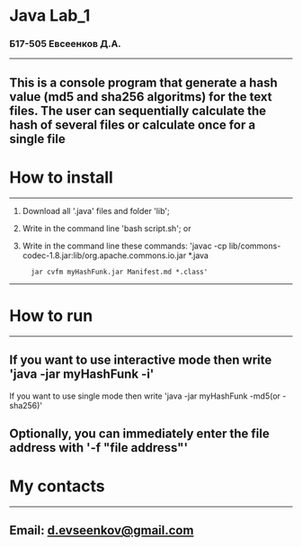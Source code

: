 # Java Lab_1
### Б17-505 Евсеенков Д.А.
---
This is a console program that generate a hash value (md5 and sha256 algoritms) for the text files. The user can sequentially calculate the hash of several files or calculate once for a single file
---
# How to install
---
1. Download all '.java' files and folder 'lib';
2. Write in the command line 'bash script.sh';
or
2. Write in the command line these commands:
        'javac -cp lib/commons-codec-1.8.jar:lib/org.apache.commons.io.jar *.java

         jar cvfm myHashFunk.jar Manifest.md *.class'
---
# How to run
---
If you want to use interactive mode then  write
        'java -jar myHashFunk -i'
--
If you want to use single mode then write
        'java -jar myHashFunk -md5(or -sha256)'

Optionally, you can immediately enter the file address with '-f "file address"'
---
# My contacts
---
Email: d.evseenkov@gmail.com
--- 
